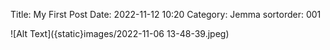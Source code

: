 Title: My First Post
Date: 2022-11-12 10:20
Category: Jemma
sortorder: 001

![Alt Text]({static}images/2022-11-06 13-48-39.jpeg)
